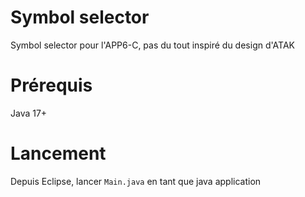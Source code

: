 # Symbol selector

Symbol selector pour l'APP6-C, pas du tout inspiré du design d'ATAK

# Prérequis

Java 17+

# Lancement

Depuis Eclipse, lancer `Main.java` en tant que java application
